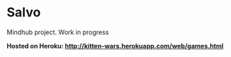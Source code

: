 # Salvo
Mindhub project. Work in progress

**Hosted on Heroku:
http://kitten-wars.herokuapp.com/web/games.html**
